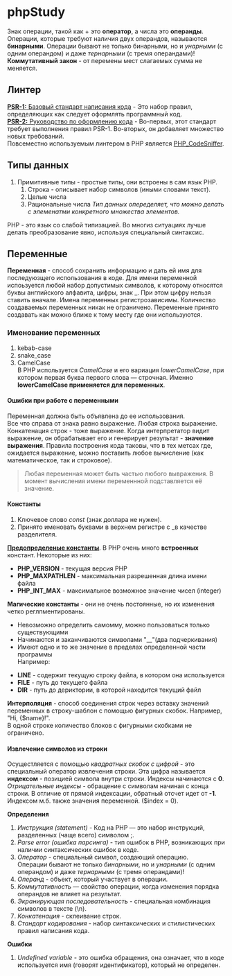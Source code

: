 # phpStudy
   Знак операции, такой как + это **оператор**, а числа это **операнды**. Операции, которые требуют наличия двух операндов, называются **бинарными**. Операции бывают не только бинарными, но и *унарными* (с одним операндом) и даже *тернарными* (с тремя операндами)!  
**Коммутативный закон** - от перемены мест слагаемых сумма не меняется.

## Линтер  
[**PSR-1:** Базовый стандарт написания кода](https://www.php-fig.org/psr/psr-1/) - Это набор правил, определяющих как следует оформлять программный код.  
[**PSR-2:** Руководство по оформлению кода](https://www.php-fig.org/psr/psr-2/) - Во-первых, этот стандарт требует выполнения правил PSR-1. Во-вторых, он добавляет множество новых требований.  
Повсеместно используемым линтером в PHP является [PHP_CodeSniffer](https://github.com/squizlabs/PHP_CodeSniffer).


## Типы данных
1. Примитивные типы - простые типы, они встроены в сам язык PHP.
   1. Строка - описывает набор символов (иными словами текст).
   2. Целые числа
   3. Рациональные числа
*Тип данных опеределяет, что можно делать с элеменатми конкретного множества элементов.*


PHP - это язык со слабой типизацией. Во многиз ситуациях лучше делать преобразование явно, используя специальный синтаксис.

## Переменные
**Переменная** - способ сохранить информацию и дать ей имя для последуюзщего использования в коде.
Для имени переменной испоьзуется любой набор допустимых символов, к которому относятся буквы английского алфавита, цифры, знак _. При этом цифру нельзя ставить вначале. Имена переменных регистрозависимы. Количество создаваемых переменных никак не ограничено. Переменные принято создавать как можно ближе к тому месту где они используются.

### Именование переменных
1. kebab-case
2. snake_case
3. CamelCase  
В PHP используется *CamelCase* и его вариация *lowerCamelCase*, при котором первая буква первого слова — строчная. Именно **lowerCamelCase применяется для переменных**.  
#### Ошибки при работе с переменными
Переменная должна быть объявлена до ее использования.  
Все что справа от знака равно выражение. Любая строка выражение. Конкатенация строк - тоже выражение. Когда интерпретатор видит выражение, он обрабатывает его и генерирует результат - **значение выражения**. Правила построения кода таковы, что в тех метсах где, ожидается выражение, можно поставить любое вычисление (как математическое, так и строковое).
> Любая переменная может быть частью любого вывражения. В момент вычисления имени переменнной подставляется её значение.

#### Константы
1. Ключевое слово *const* (знак доллара не нужен).
2. Принято именовать буквами в верхнем регистре с _в качестве разделителя.

**[Предопределеные константы](https://www.php.net/manual/ru/reserved.constants.php)**. В PHP очень много **встроенных** констант. Некоторые из них:
- **PHP_VERSION** - текущая версия PHP
- **PHP_MAXPATHLEN** - максимальная разрешенная длина имени файла
- **PHP_INT_MAX** - максимальное возможное значение чисел (integer)

**Магические константы** - они не очень постоянные, но их изменения четко реглпментированы.
- Невозможно определить самомму, можно пользоваться только существующими
- Начинаются и заканчиваются символами "__"(два подчеркивания)
- Имеют одно и то же значение в пределах определенной части программы  
Например:
* __LINE__ - содержит текущую строку файла, в котором она используется
* __FILE__ - путь до текущего файла
* __DIR__ - путь до дериктории, в которой находится текущий файл

**Интерполяция** - способ соединения строк через вставку значений переменных в строку-шаблон с помощью фигурных скобок. Например, "Hi, {$name}!".  
В одной строке количество блоков с фигурными скобками не ограничено.

#### Извлечение символов из строки
Осущестляется с помощью *квадратных скобок с цифрой* - это специальный оператор извлечения строки. Эта цифра называется **индексом** - позицией символа внутри строки. Индексы начинаются с **0**.  *Отрицательные индексы* - обращение с символам начиная с конца строки. В отличие от прямой индексации, обратный отсчет идет от **-1**.  
Индексом м.б. также значения переменной. ($index = 0).




**Определения**
1. *Инструкция (statement)* - Код на PHP — это набор инструкций, разделенных (чаще всего) символом ;.
2. *Parse error (ошибка парсинга)* - тип ошибок в PHP, возникающих при наличии синтаксических ошибок в коде.
3. *Оператор* - специальный символ, создающий операцию.  
    Операции бывают не только *бинарными*, но и *унарными* (с одним операндом) и даже *тернарными* (с тремя операндами)!
4. *Операнд* - объект, который участвует в операции.
5. *Коммутативность* — свойство операции, когда изменения порядка операндов не влияет на результат.
6. *Экранирующая последовательность* - специальная комбинация символов в тексте (\n).
7. *Конкатенация* - склеивание строк.
8. *Стандарт кодирования* - набор синтаксических и стилистических правил написания кода.

**Ошибки**
1. *Undefined variable* - это ошибка обращения, она означает, что в коде используется имя (говорят идентификатор), который не определен.

